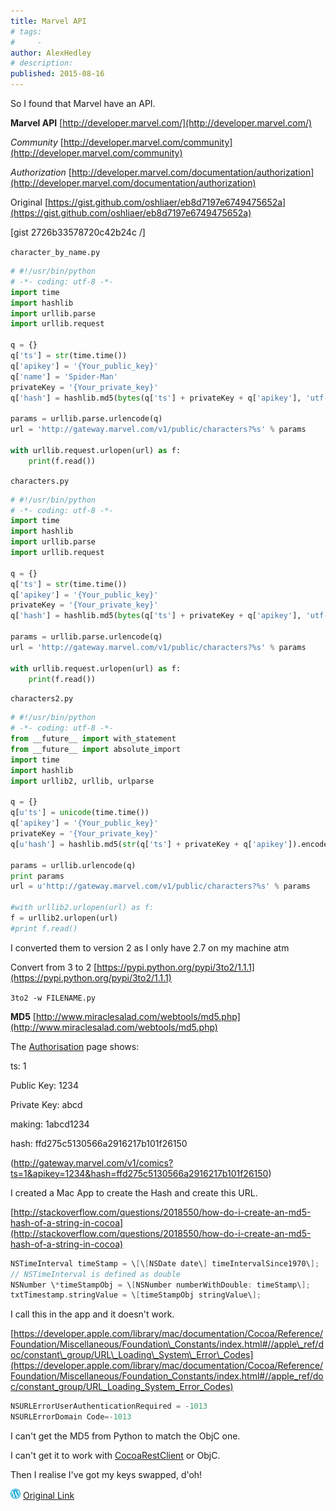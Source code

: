 ```yaml
---
title: Marvel API
# tags:
#     - 
author: AlexHedley
# description: 
published: 2015-08-16
---
```


So I found that Marvel have an API.

**Marvel API**
[http://developer.marvel.com/](http://developer.marvel.com/)

_Community_
[http://developer.marvel.com/community](http://developer.marvel.com/community)

_Authorization_
[http://developer.marvel.com/documentation/authorization](http://developer.marvel.com/documentation/authorization)

Original
[https://gist.github.com/oshliaer/eb8d7197e6749475652a](https://gist.github.com/oshliaer/eb8d7197e6749475652a)

[gist 2726b33578720c42b24c /]

`character_by_name.py`

```python
# #!/usr/bin/python
# -*- coding: utf-8 -*-
import time
import hashlib
import urllib.parse
import urllib.request

q = {}
q['ts'] = str(time.time())
q['apikey'] = '{Your_public_key}'
q['name'] = 'Spider-Man'
privateKey = '{Your_private_key}'
q['hash'] = hashlib.md5(bytes(q['ts'] + privateKey + q['apikey'], 'utf-8')).hexdigest()

params = urllib.parse.urlencode(q)
url = 'http://gateway.marvel.com/v1/public/characters?%s' % params

with urllib.request.urlopen(url) as f:
	print(f.read())
```

`characters.py`

```python
# #!/usr/bin/python
# -*- coding: utf-8 -*-
import time
import hashlib
import urllib.parse
import urllib.request

q = {}
q['ts'] = str(time.time())
q['apikey'] = '{Your_public_key}'
privateKey = '{Your_private_key}'
q['hash'] = hashlib.md5(bytes(q['ts'] + privateKey + q['apikey'], 'utf-8')).hexdigest()

params = urllib.parse.urlencode(q)
url = 'http://gateway.marvel.com/v1/public/characters?%s' % params

with urllib.request.urlopen(url) as f:
	print(f.read())
```

`characters2.py`

```python
# #!/usr/bin/python
# -*- coding: utf-8 -*-
from __future__ import with_statement
from __future__ import absolute_import
import time
import hashlib
import urllib2, urllib, urlparse

q = {}
q[u'ts'] = unicode(time.time())
q['apikey'] = '{Your_public_key}'
privateKey = '{Your_private_key}'
q[u'hash'] = hashlib.md5(str(q['ts'] + privateKey + q['apikey']).encode('utf-8')).hexdigest()

params = urllib.urlencode(q)
print params
url = u'http://gateway.marvel.com/v1/public/characters?%s' % params

#with urllib2.urlopen(url) as f:
f = urllib2.urlopen(url)
#print f.read()
```

I converted them to version 2 as I only have 2.7 on my machine atm

Convert from 3 to 2 [https://pypi.python.org/pypi/3to2/1.1.1](https://pypi.python.org/pypi/3to2/1.1.1)

`3to2 -w FILENAME.py`

**MD5** [http://www.miraclesalad.com/webtools/md5.php](http://www.miraclesalad.com/webtools/md5.php)

The [Authorisation](http://developer.marvel.com/documentation/authorization) page shows:

ts: 1

Public Key: 1234

Private Key: abcd

making: 1abcd1234

hash: ffd275c5130566a2916217b101f26150

(http://gateway.marvel.com/v1/comics?ts=1&apikey=1234&hash=ffd275c5130566a2916217b101f26150)

I created a Mac App to create the Hash and create this URL.

[http://stackoverflow.com/questions/2018550/how-do-i-create-an-md5-hash-of-a-string-in-cocoa](http://stackoverflow.com/questions/2018550/how-do-i-create-an-md5-hash-of-a-string-in-cocoa)

```objectivec
NSTimeInterval timeStamp = \[\[NSDate date\] timeIntervalSince1970\];
// NSTimeInterval is defined as double
NSNumber \*timeStampObj = \[NSNumber numberWithDouble: timeStamp\];
txtTimestamp.stringValue = \[timeStampObj stringValue\];
```

I call this in the app and it doesn't work.

[https://developer.apple.com/library/mac/documentation/Cocoa/Reference/Foundation/Miscellaneous/Foundation\_Constants/index.html#//apple\_ref/doc/constant\_group/URL\_Loading\_System\_Error\_Codes](https://developer.apple.com/library/mac/documentation/Cocoa/Reference/Foundation/Miscellaneous/Foundation_Constants/index.html#//apple_ref/doc/constant_group/URL_Loading_System_Error_Codes)

```objectivec
NSURLErrorUserAuthenticationRequired = -1013
NSURLErrorDomain Code=-1013
```

I can't get the MD5 from Python to match the ObjC one.

I can't get it to work with [CocoaRestClient](http://mmattozzi.github.io/cocoa-rest-client/) or ObjC.

Then I realise I've got my keys swapped, d'oh!

![Wordpress](../images/wordpress.png "Wordpress") [Original Link](https://alexhedley.wordpress.com/2015/08/16/marvel-api/)
